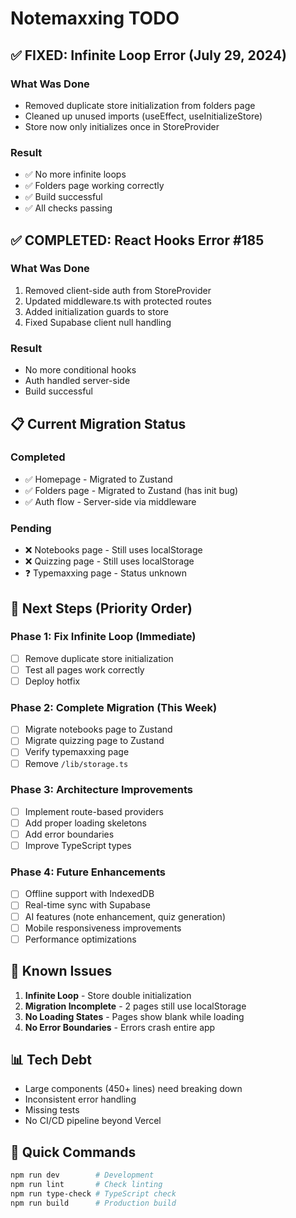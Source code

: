 # Notemaxxing TODO

## ✅ FIXED: Infinite Loop Error (July 29, 2024)

### What Was Done

- Removed duplicate store initialization from folders page
- Cleaned up unused imports (useEffect, useInitializeStore)
- Store now only initializes once in StoreProvider

### Result

- ✅ No more infinite loops
- ✅ Folders page working correctly
- ✅ Build successful
- ✅ All checks passing

## ✅ COMPLETED: React Hooks Error #185

### What Was Done

1. Removed client-side auth from StoreProvider
2. Updated middleware.ts with protected routes
3. Added initialization guards to store
4. Fixed Supabase client null handling

### Result

- No more conditional hooks
- Auth handled server-side
- Build successful

## 📋 Current Migration Status

### Completed

- ✅ Homepage - Migrated to Zustand
- ✅ Folders page - Migrated to Zustand (has init bug)
- ✅ Auth flow - Server-side via middleware

### Pending

- ❌ Notebooks page - Still uses localStorage
- ❌ Quizzing page - Still uses localStorage
- ❓ Typemaxxing page - Status unknown

## 🎯 Next Steps (Priority Order)

### Phase 1: Fix Infinite Loop (Immediate)

- [ ] Remove duplicate store initialization
- [ ] Test all pages work correctly
- [ ] Deploy hotfix

### Phase 2: Complete Migration (This Week)

- [ ] Migrate notebooks page to Zustand
- [ ] Migrate quizzing page to Zustand
- [ ] Verify typemaxxing page
- [ ] Remove `/lib/storage.ts`

### Phase 3: Architecture Improvements

- [ ] Implement route-based providers
- [ ] Add proper loading skeletons
- [ ] Add error boundaries
- [ ] Improve TypeScript types

### Phase 4: Future Enhancements

- [ ] Offline support with IndexedDB
- [ ] Real-time sync with Supabase
- [ ] AI features (note enhancement, quiz generation)
- [ ] Mobile responsiveness improvements
- [ ] Performance optimizations

## 🐛 Known Issues

1. **Infinite Loop** - Store double initialization
2. **Migration Incomplete** - 2 pages still use localStorage
3. **No Loading States** - Pages show blank while loading
4. **No Error Boundaries** - Errors crash entire app

## 📊 Tech Debt

- Large components (450+ lines) need breaking down
- Inconsistent error handling
- Missing tests
- No CI/CD pipeline beyond Vercel

## 🚀 Quick Commands

```bash
npm run dev        # Development
npm run lint       # Check linting
npm run type-check # TypeScript check
npm run build      # Production build
```
